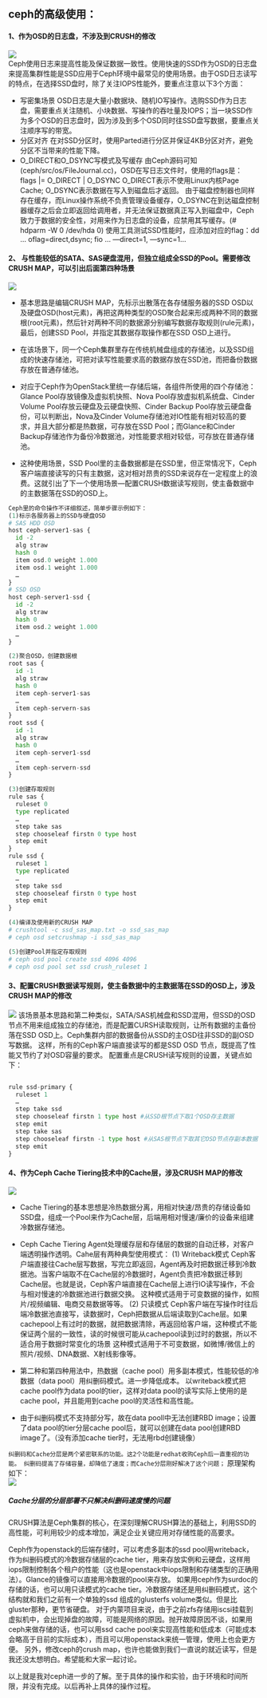 ## ceph的高级使用：
#### 1、作为OSD的日志盘，不涉及到CRUSH的修改
![](https://github.com/ZongYuWang/Operation/blob/master/image/ceph1.png)  
 Ceph使用日志来提高性能及保证数据一致性。使用快速的SSD作为OSD的日志盘来提高集群性能是SSD应用于Ceph环境中最常见的使用场景。由于OSD日志读写的特点，在选择SSD盘时，除了关注IOPS性能外，要重点注意以下3个方面：
- 写密集场景
OSD日志是大量小数据块、随机IO写操作。选购SSD作为日志盘，需要重点关注随机、小块数据、写操作的吞吐量及IOPS；当一块SSD作为多个OSD的日志盘时，因为涉及到多个OSD同时往SSD盘写数据，要重点关注顺序写的带宽。
- 分区对齐
在对SSD分区时，使用Parted进行分区并保证4KB分区对齐，避免分区不当带来的性能下降。
- O_DIRECT和O_DSYNC写模式及写缓存
由Ceph源码可知(ceph/src/os/FileJournal.cc)，OSD在写日志文件时，使用的flags是：
flags |= O_DIRECT | O_DSYNC
O_DIRECT表示不使用Linux内核Page Cache; O_DSYNC表示数据在写入到磁盘后才返回。
由于磁盘控制器也同样存在缓存，而Linux操作系统不负责管理设备缓存，O_DSYNC在到达磁盘控制器缓存之后会立即返回给调用者，并无法保证数据真正写入到磁盘中，Ceph致力于数据的安全性，对用来作为日志盘的设备，应禁用其写缓存。(# hdparm -W 0 /dev/hda 0)
使用工具测试SSD性能时，应添加对应的flag：dd … oflag=direct,dsync; fio … —direct=1, —sync=1…

#### 2、 与性能较低的SATA、SAS硬盘混用，但独立组成全SSD的Pool。需要修改CRUSH MAP，可以引出后面第四种场景
![](https://github.com/ZongYuWang/Operation/blob/master/image/ceph2.png)
- 基本思路是编辑CRUSH MAP，先标示出散落在各存储服务器的SSD OSD以及硬盘OSD(host元素)，再把这两种类型的OSD聚合起来形成两种不同的数据根(root元素)，然后针对两种不同的数据源分别编写数据存取规则(rule元素)，最后，创建SSD Pool，并指定其数据存取操作都在SSD OSD上进行。

- 在该场景下，同一个Ceph集群里存在传统机械盘组成的存储池，以及SSD组成的快速存储池，可把对读写性能要求高的数据存放在SSD池，而把备份数据存放在普通存储池。
- 对应于Ceph作为OpenStack里统一存储后端，各组件所使用的四个存储池：Glance Pool存放镜像及虚拟机快照、Nova Pool存放虚拟机系统盘、Cinder Volume Pool存放云硬盘及云硬盘快照、Cinder Backup Pool存放云硬盘备份，可以判断出，Nova及Cinder Volume存储池对IO性能有相对较高的要求，并且大部分都是热数据，可存放在SSD Pool；而Glance和Cinder Backup存储池作为备份冷数据池，对性能要求相对较低，可存放在普通存储池。
- 这种使用场景，SSD Pool里的主备数据都是在SSD里，但正常情况下，Ceph客户端直接读写的只有主数据，这对相对昂贵的SSD来说存在一定程度上的浪费。这就引出了下一个使用场景—配置CRUSH数据读写规则，使主备数据中的主数据落在SSD的OSD上。

```py
Ceph里的命令操作不详细叙述，简单步骤示例如下：  
(1)标示各服务器上的SSD与硬盘OSD
# SAS HDD OSD
host ceph-server1-sas {
  id -2
  alg straw
  hash 0
  item osd.0 weight 1.000
  item osd.1 weight 1.000
  …
}
# SSD OSD
host ceph-server1-ssd {
  id -2
  alg straw
  hash 0
  item osd.2 weight 1.000
  …
}

(2)聚合OSD，创建数据根
root sas {
  id -1
  alg straw
  hash 0
  item ceph-server1-sas
  …
  item ceph-servern-sas
}
root ssd {
  id -1
  alg straw
  hash 0
  item ceph-server1-ssd
  …
  item ceph-servern-ssd
}

(3)创建存取规则
rule sas {
  ruleset 0
  type replicated
  …
  step take sas
  step chooseleaf firstn 0 type host
  step emit
}
rule ssd {
  ruleset 1
  type replicated
  …
  step take ssd
  step chooseleaf firstn 0 type host
  step emit
}

(4)编译及使用新的CRUSH MAP
# crushtool -c ssd_sas_map.txt -o ssd_sas_map
# ceph osd setcrushmap -i ssd_sas_map

(5)创建Pool并指定存取规则
# ceph osd pool create ssd 4096 4096
# ceph osd pool set ssd crush_ruleset 1
```

#### 3、配置CRUSH数据读写规则，使主备数据中的主数据落在SSD的OSD上，涉及CRUSH MAP的修改  
![](https://github.com/ZongYuWang/Operation/blob/master/image/ceph3.png)
该场景基本思路和第二种类似，SATA/SAS机械盘和SSD混用，但SSD的OSD节点不用来组成独立的存储池，而是配置CURSH读取规则，让所有数据的主备份落在SSD OSD上。Ceph集群内部的数据备份从SSD的主OSD往非SSD的副OSD写数据。
这样，所有的Ceph客户端直接读写的都是SSD OSD 节点，既提高了性能又节约了对OSD容量的要求。
配置重点是CRUSH读写规则的设置，关键点如下：
```py

rule ssd-primary {
  ruleset 1
  …
  step take ssd
  step chooseleaf firstn 1 type host #从SSD根节点下取1个OSD存主数据
  step emit
  step take sas
  step chooseleaf firstn -1 type host #从SAS根节点下取其它OSD节点存副本数据
  step emit
}
```
#### 4、作为Ceph Cache Tiering技术中的Cache层，涉及CRUSH MAP的修改
![](https://github.com/ZongYuWang/Operation/blob/master/image/ceph4.png)
- Cache Tiering的基本思想是冷热数据分离，用相对快速/昂贵的存储设备如SSD盘，组成一个Pool来作为Cache层，后端用相对慢速/廉价的设备来组建冷数据存储池。
- Ceph Cache Tiering Agent处理缓存层和存储层的数据的自动迁移，对客户端透明操作透明。Cahe层有两种典型使用模式：
  (1) Writeback模式
Ceph客户端直接往Cache层写数据，写完立即返回，Agent再及时把数据迁移到冷数据池。当客户端取不在Cache层的冷数据时，Agent负责把冷数据迁移到Cache层。也就是说，Ceph客户端直接在Cache层上进行IO读写操作，不会与相对慢速的冷数据池进行数据交换。
这种模式适用于可变数据的操作，如照片/视频编辑、电商交易数据等等。
  (2) 只读模式
Ceph客户端在写操作时往后端冷数据池直接写，读数据时，Ceph把数据从后端读取到Cache层。如果cachepool上有过时的数据，就把数据清除，再返回给客户端，这种模式不能保证两个层的一致性，读的时候很可能从cachepool读到过时的数据，所以不适合用于数据时常变化的场景
这种模式适用于不可变数据，如微博/微信上的照片/视频、DNA数据、X射线影像等。
 
- 第二种和第四种用法中，热数据（cache pool）用多副本模式，性能较低的冷数据（data pool）用纠删码模式。进一步降低成本。
以writeback模式把cache pool作为data pool的tier，这样对data pool的读写实际上使用的是cache pool，并且能用到cache pool的灵活性和高性能。
- 由于纠删码模式不支持部分写，故在data pooll中无法创建RBD image；设置了data pool的tier分层cache pool后，就可以创建在data pool创建RBD image了。（没有添加cache tier时，无法用rbd创建镜像）


`纠删码和Cache分层是两个紧密联系的功能。这2个功能是redhat收购Ceph后一直重视的功能。
纠删码提高了存储容量，却降低了速度；而Cache分层刚好解决了这个问题；`
原理架构如下：  
![](https://github.com/ZongYuWang/Operation/blob/master/image/ceph5.jpg)

##### Cache分层的分层部署不只解决纠删码速度慢的问题
CRUSH算法是Ceph集群的核心，在深刻理解CRUSH算法的基础上，利用SSD的高性能，可利用较少的成本增加，满足企业关键应用对存储性能的高要求。
 
Ceph作为openstack的后端存储时，可以考虑多副本的ssd pool用writeback，作为纠删码模式的冷数据存储层的cache tier，用来存放实例和云硬盘，这样用iops限制控制各个租户的性能（这也是openstack中iops限制和存储类型的正确用法）。Glance的镜像可以直接用冷数据的pool来存放。
如果用ceph作为surdoc的存储的话，也可以用只读模式的cache tier。冷数据存储还是用纠删码模式，这个结构就和我们之前有一个单独的ssd 组成的glusterfs volume类似。但是比gluster那种，更节省硬盘。
对于内蒙项目来说，由于之前zfs存储用iscsi挂载到虚拟机中，会出现掉盘的故障，可能是网络的原因。抛开故障原因不谈，如果用ceph来做存储的话，也可以用ssd cache pool来实现高性能和低成本（可能成本会略高于目前的实际成本），而且可以用openstack来统一管理，使用上也会更方便。
另外，修改ceph的crush map，也许也能做到我们一直说的就近读写，但是我还没太想明白。希望能和大家一起讨论。
 
以上就是我对ceph进一步的了解。至于具体的操作和实验，由于环境和时间所限，并没有完成。以后再补上具体的操作过程。